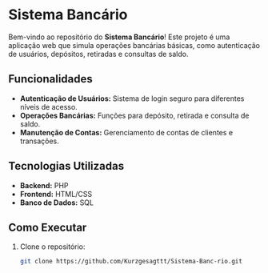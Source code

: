 # Sistema Bancário

Bem-vindo ao repositório do **Sistema Bancário**! Este projeto é uma aplicação web que simula operações bancárias básicas, como autenticação de usuários, depósitos, retiradas e consultas de saldo.

## Funcionalidades

- **Autenticação de Usuários:** Sistema de login seguro para diferentes níveis de acesso.
- **Operações Bancárias:** Funções para depósito, retirada e consulta de saldo.
- **Manutenção de Contas:** Gerenciamento de contas de clientes e transações.

## Tecnologias Utilizadas

- **Backend:** PHP
- **Frontend:** HTML/CSS
- **Banco de Dados:** SQL

## Como Executar

1. Clone o repositório:
   ```bash
   git clone https://github.com/Kurzgesagttt/Sistema-Banc-rio.git

